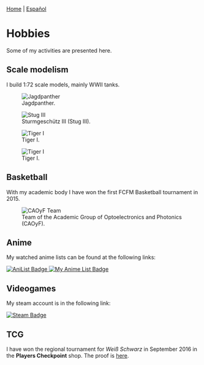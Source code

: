 [Home](index.md) \| [Español](hobbiesesp.md)

# Hobbies

Some of my activities are presented here.

## Scale modelism

I build 1:72 scale models, mainly WWII tanks.

<div>
<figure>
  <img
  src="https://imgur.com/eKlDcF7.jpg"
  alt="Jagdpanther">
  <figcaption>
  Jagdpanther.
  </figcaption>
</figure>

<figure>
  <img
  src="https://imgur.com/r4DFJAA.jpg"
  alt="Stug III">
  <figcaption>
  Sturmgeschütz III (Stug III).
  </figcaption>
</figure>

<figure>
  <img
  src="https://imgur.com/RVRM75Q.jpg"
  alt="Tiger I">
  <figcaption>
  Tiger I.
  </figcaption>
</figure>

<figure>
  <img
  src="https://imgur.com/6PMOXKG.jpg"
  alt="Tiger I">
  <figcaption>
  Tiger I.
  </figcaption>
</figure>
</div>

## Basketball

With my academic body I have won the first FCFM Basketball tournament in 2015.

<figure>
  <img
  src="https://imgur.com/OwuwQCZ.jpg"
  alt="CAOyF Team">
  <figcaption>
  Team of the Academic Group of Optoelectronics and Photonics (CAOyF).
  </figcaption>
</figure>

## Anime

My watched anime lists can be found at the following links:

<div id="badges_anime">
<a href="https://anilist.co/user/DavidSA06/">
    <img src="https://img.shields.io/badge/AniList-02A9FF?style=for-the-badge&logo=AniList&logoColor=white" alt="AniList Badge"/>
  </a>
  <a href="https://myanimelist.net/profile/DavidSA06">
    <img src="https://img.shields.io/badge/Myanimelist-2E51A2?style=for-the-badge&logo=myanimelist&logoColor=white" alt="My Anime List Badge"/>
  </a>
</div>

## Videogames

My steam account is in the following link:

<div id="badges_games">
  <a href="https://steamcommunity.com/profiles/76561198045571750/">
    <img src="https://img.shields.io/badge/Steam-000000?style=for-the-badge&logo=steam&logoColor=white" alt="Steam Badge"/>
  </a>
</div>

## TCG

I have won the regional tournament for *Weiß Schwarz* in September 2016 in the **Players Checkpoint** shop. The proof is [here](https://goo.gl/maps/3wHKTgP4pMBYeRW18).